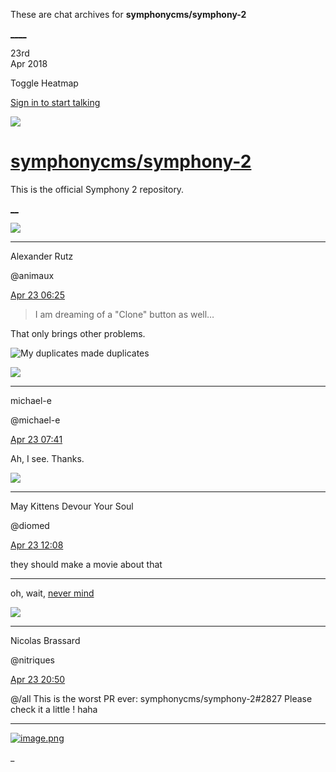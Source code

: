 These are chat archives for **symphonycms/symphony-2**

[__](/symphonycms/symphony-2/archives/2018/04/24)[__](/symphonycms/symphony-2/archives/2018/04/22)

23rd  
Apr 2018

Toggle Heatmap

[Sign in to start talking](/login?action=login&button=archive-login)

![](https://avatars-02.gitter.im/group/iv/3/57542c45c43b8c601977197e?s=48)

#  [symphonycms/symphony-2](/symphonycms/symphony-2)

This is the official Symphony 2 repository.

[ __](/orgs/symphonycms/rooms "More symphonycms rooms")

![](https://avatars2.githubusercontent.com/u/446874?v=4&s=30)

____

Alexander Rutz

@animaux

[Apr 23
06:25](https://gitter.im/symphonycms/symphony-2?at=5add7c557c3a01610d0df853)

> I am dreaming of a "Clone" button as well…

That only brings other problems.

![My duplicates made
duplicates](http://picayune.uclick.com/comics/ch/1990/ch900117.gif)

![](https://avatars2.githubusercontent.com/u/40072?v=4&s=30)

____

michael-e

@michael-e

[Apr 23
07:41](https://gitter.im/symphonycms/symphony-2?at=5add8e2c5d7286b43a595091)

Ah, I see. Thanks.

![](https://avatars1.githubusercontent.com/u/72777?v=4&s=30)

____

May Kittens Devour Your Soul

@diomed

[Apr 23
12:08](https://gitter.im/symphonycms/symphony-2?at=5addccc02d0e228d7ba187b8)

they should make a movie about that

____

oh, wait, [never mind](https://www.imdb.com/title/tt0117108)

![](https://avatars1.githubusercontent.com/u/771169?v=4&s=30)

____

Nicolas Brassard

@nitriques

[Apr 23
20:50](https://gitter.im/symphonycms/symphony-2?at=5ade47175f188ccc1596f49b)

@/all This is the worst PR ever: symphonycms/symphony-2#2827 Please check it a
little ! haha

____

[![image.png](https://files.gitter.im/symphonycms/symphony-2/yujo/thumb/image.png)](https://files.gitter.im/symphonycms/symphony-2/yujo/image.png)

_

